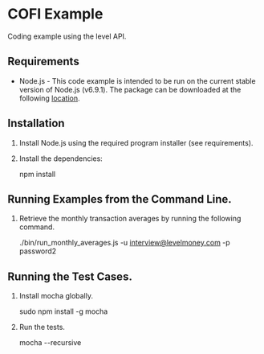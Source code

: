 # COFI Example

Coding example using the level API.

## Requirements

- Node.js - This code example is intended to be run on the current stable version of
Node.js (v6.9.1).  The package can be downloaded at the following [location](https://nodejs.org/en/download/).

## Installation

1. Install Node.js using the required program installer (see requirements).
1. Install the dependencies:

    npm install

## Running Examples from the Command Line.

1. Retrieve the monthly transaction averages by running the following command.

    ./bin/run_monthly_averages.js -u interview@levelmoney.com -p password2

## Running the Test Cases.

1. Install mocha globally.

    sudo npm install -g mocha

1. Run the tests.

   mocha --recursive

